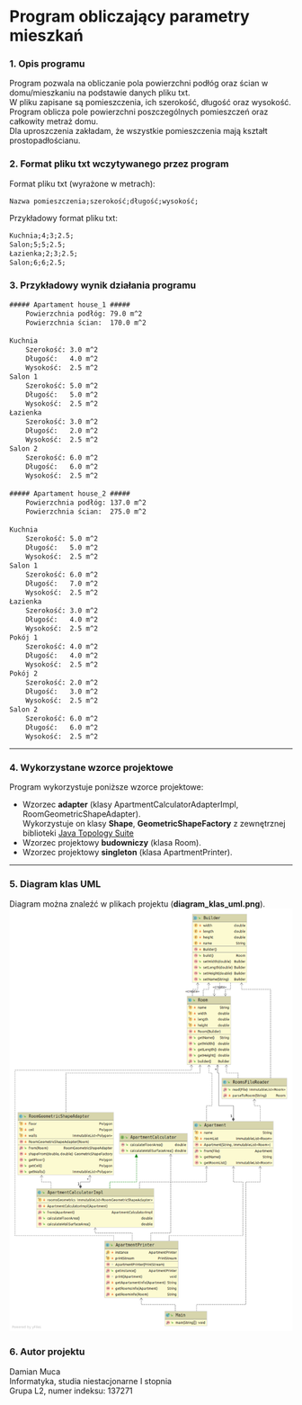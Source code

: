 # Program obliczający parametry mieszkań

### 1. Opis programu
Program pozwala na obliczanie pola powierzchni podłóg oraz ścian w domu/mieszkaniu na podstawie danych pliku txt.  
W pliku zapisane są pomieszczenia, ich szerokość, długość oraz wysokość.  
Program oblicza pole powierzchni poszczególnych pomieszczeń oraz całkowity metraż domu.  
Dla uproszczenia zakładam, że wszystkie pomieszczenia mają kształt prostopadłościanu.

### 2. Format pliku txt wczytywanego przez program
Format pliku txt (wyrażone w metrach):
```
Nazwa pomieszczenia;szerokość;długość;wysokość;
```
Przykładowy format pliku txt:  
```
Kuchnia;4;3;2.5;
Salon;5;5;2.5;
Łazienka;2;3;2.5;
Salon;6;6;2.5;
```

### 3. Przykładowy wynik działania programu
  
```
##### Apartament house_1 ##### 
	Powierzchnia podłóg: 79.0 m^2 
	Powierzchnia ścian:  170.0 m^2 
 
Kuchnia 
	Szerokość: 3.0 m^2 
	Długość:   4.0 m^2 
	Wysokość:  2.5 m^2 
Salon 1 
	Szerokość: 5.0 m^2 
	Długość:   5.0 m^2 
	Wysokość:  2.5 m^2 
Łazienka 
	Szerokość: 3.0 m^2 
	Długość:   2.0 m^2 
	Wysokość:  2.5 m^2 
Salon 2 
	Szerokość: 6.0 m^2 
	Długość:   6.0 m^2 
	Wysokość:  2.5 m^2 
 
##### Apartament house_2 ##### 
	Powierzchnia podłóg: 137.0 m^2
	Powierzchnia ścian:  275.0 m^2 
 
Kuchnia 
	Szerokość: 5.0 m^2 
	Długość:   5.0 m^2 
	Wysokość:  2.5 m^2 
Salon 1 
	Szerokość: 6.0 m^2 
	Długość:   7.0 m^2 
	Wysokość:  2.5 m^2 
Łazienka 
	Szerokość: 3.0 m^2 
	Długość:   4.0 m^2 
	Wysokość:  2.5 m^2 
Pokój 1 
	Szerokość: 4.0 m^2 
	Długość:   4.0 m^2 
	Wysokość:  2.5 m^2 
Pokój 2 
	Szerokość: 2.0 m^2 
	Długość:   3.0 m^2 
	Wysokość:  2.5 m^2 
Salon 2 
	Szerokość: 6.0 m^2 
	Długość:   6.0 m^2 
	Wysokość:  2.5 m^2 
```

<hr/>

### 4. Wykorzystane wzorce projektowe


Program wykorzystuje poniższe wzorce projektowe:
- Wzorzec <b>adapter</b> (klasy ApartmentCalculatorAdapterImpl, RoomGeometricShapeAdapter).  
  Wykorzystuje on klasy <b>Shape</b>, <b>GeometricShapeFactory</b> z zewnętrznej biblioteki [Java Topology Suite](https://github.com/locationtech/jts)
- Wzorzec projektowy <b>budowniczy</b> (klasa Room).
- Wzorzec projektowy <b>singleton</b> (klasa ApartmentPrinter).

<hr/>

### 5. Diagram klas UML

Diagram można znaleźć w plikach projektu (<b>diagram_klas_uml.png</b>).  
![Image description](diagram_klas_uml.png)

### 6. Autor projektu

Damian Muca  
Informatyka, studia niestacjonarne I stopnia   
Grupa L2, numer indeksu: 137271   
